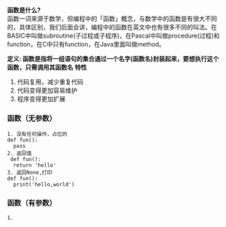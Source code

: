**函数是什么?**   
函数一词来源于数学，但编程中的「函数」概念，与数学中的函数是有很大不同的，具体区别，我们后面会讲，编程中的函数在英文中也有很多不同的叫法。在BASIC中叫做subroutine(子过程或子程序)，在Pascal中叫做procedure(过程)和function，在C中只有function，在Java里面叫做method。

**定义: 函数是指将一组语句的集合通过一个名字(函数名)封装起来，要想执行这个函数，只需调用其函数名**
**特性**  
1. 代码复用，减少重复代码
2. 代码变得更加容易维护
3. 程序变得更加扩展

###  函数（无参数）
    1. 没有任何操作，占位的
    def fun():
      pass
    2. 返回值  
     def fun():
      return 'hello'
    3. 返回None,打印 
    def fun():
      print('hello,world')
      
      
### 函数（有参数）
    1. 
